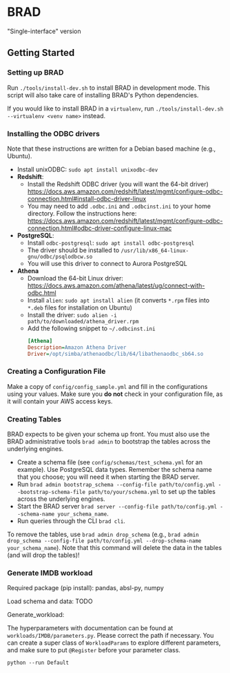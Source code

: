 # BRAD

"Single-interface" version

## Getting Started

### Setting up BRAD

Run `./tools/install-dev.sh` to install BRAD in development mode. This script
will also take care of installing BRAD's Python dependencies.

If you would like to install BRAD in a `virtualenv`, run
`./tools/install-dev.sh --virtualenv <venv name>` instead.

### Installing the ODBC drivers

Note that these instructions are written for a Debian based machine (e.g., Ubuntu).

- Install unixODBC: `sudo apt install unixodbc-dev`
- **Redshift**:
  - Install the Redshift ODBC driver (you will want the 64-bit driver)
    https://docs.aws.amazon.com/redshift/latest/mgmt/configure-odbc-connection.html#install-odbc-driver-linux
  - You may need to add `.odbc.ini` and `.odbcinst.ini` to your home directory.
    Follow the instructions here:
    https://docs.aws.amazon.com/redshift/latest/mgmt/configure-odbc-connection.html#odbc-driver-configure-linux-mac
- **PostgreSQL**:
  - Install `odbc-postgresql`: `sudo apt install odbc-postgresql`
  - The driver should be installed to `/usr/lib/x86_64-linux-gnu/odbc/psqlodbcw.so`
  - You will use this driver to connect to Aurora PostgreSQL
- **Athena**
  - Download the 64-bit Linux driver: https://docs.aws.amazon.com/athena/latest/ug/connect-with-odbc.html
  - Install `alien`: `sudo apt install alien` (it converts `*.rpm` files into `*.deb` files for installation on Ubuntu)
  - Install the driver: `sudo alien -i path/to/downloaded/athena_driver.rpm`
  - Add the following snippet to `~/.odbcinst.ini`
    ```ini
    [Athena]
    Description=Amazon Athena Driver
    Driver=/opt/simba/athenaodbc/lib/64/libathenaodbc_sb64.so
    ```

### Creating a Configuration File

Make a copy of `config/config_sample.yml` and fill in the configurations using
your values. Make sure you **do not** check in your configuration file, as it
will contain your AWS access keys.

### Creating Tables

BRAD expects to be given your schema up front. You must also use the BRAD
administrative tools `brad admin` to bootstrap the tables across the underlying
engines.

- Create a schema file (see `config/schemas/test_schema.yml` for an example). Use
  PostgreSQL data types. Remember the schema name that you choose; you will need
  it when starting the BRAD server.
- Run `brad admin bootstrap_schema --config-file path/to/config.yml
  --bootstrap-schema-file path/to/your/schema.yml` to set up the tables across the
  underlying engines.
- Start the BRAD server `brad server --config-file path/to/config.yml
  --schema-name your_schema_name`.
- Run queries through the CLI `brad cli`.

To remove the tables, use `brad admin drop_schema` (e.g., `brad admin
drop_schema --config-file path/to/config.yml --drop-schema-name
your_schema_name`). Note that this command will delete the data in the tables
(and will drop the tables)!


### Generate IMDB workload

Required package (pip install): pandas, absl-py, numpy

Load schema and data: TODO

Generate_workload: 

The hyperparameters with documentation can be found at `workloads/IMDB/parameters.py`. 
Please correct the path if necessary. 
You can create a super class of `WorkloadParams` to explore different parameters, 
and make sure to put `@Register` before your parameter class.

```angular2html
python --run Default
```


